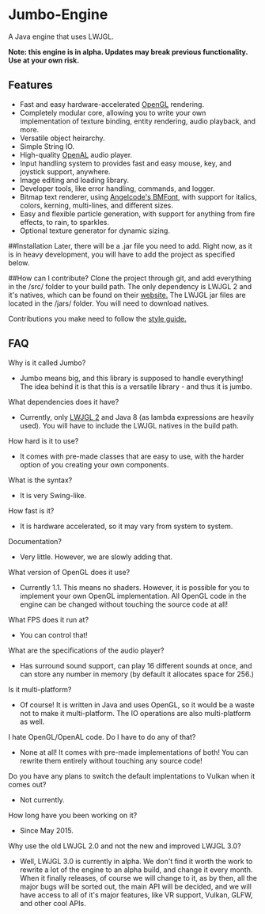 # Jumbo-Engine

A Java engine that uses LWJGL.

**Note: this engine is in alpha. Updates may break previous functionality. Use at your own risk.**

## Features
* Fast and easy hardware-accelerated [OpenGL](https://www.opengl.org/) rendering.
* Completely modular core, allowing you to write your own implementation of texture binding, entity rendering, audio playback, and more.
* Versatile object heirarchy.
* Simple String IO.
* High-quality [OpenAL](https://www.openal.org/) audio player.
* Input handling system to provides fast and easy mouse, key, and joystick support, anywhere.
* Image editing and loading library.
* Developer tools, like error handling, commands, and logger.
* Bitmap text renderer, using [Angelcode's BMFont](http://www.angelcode.com/products/bmfont/), with support for italics, colors, kerning, multi-lines, and different sizes.
* Easy and flexible particle generation, with support for anything from fire effects, to rain, to sparkles.
* Optional texture generator for dynamic sizing.

##Installation
Later, there will be a .jar file you need to add. Right now, as it is in heavy development, you will have to add the project as specified below.

##How can I contribute?
Clone the project through git, and add everything in the /src/ folder to your build path. The only dependency is LWJGL 2 and it's natives, which can be found on their [website.](http://wiki.lwjgl.org/wiki/Downloading_and_Setting_Up_LWJGL) The LWJGL jar files are located in the /jars/ folder. You will need to download natives.

Contributions you make need to follow the [style guide.](https://github.com/liavt/Jumbo-Engine/wiki/Styleguide)

## FAQ
Why is it called Jumbo?
* Jumbo means big, and this library is supposed to handle everything! The idea behind it is that this is a versatile library - and thus it is jumbo.

What dependencies does it have?
* Currently, only [LWJGL 2](http://legacy.lwjgl.org/) and Java 8 (as lambda expressions are heavily used). You will have to include the LWJGL natives in the build path.

How hard is it to use?
* It comes with pre-made classes that are easy to use, with the harder option of you creating your own components.

What is the syntax?
* It is very Swing-like.

How fast is it?
* It is hardware accelerated, so it may vary from system to system.

Documentation?
* Very little. However, we are slowly adding that.

What version of OpenGL does it use?
* Currently 1.1. This means no shaders. However, it is possible for you to implement your own OpenGL implementation. All OpenGL code in the engine can be changed without touching the source code at all!

What FPS does it run at?
* You can control that!

What are the specifications of the audio player?
* Has surround sound support, can play 16 different sounds at once, and can store any number in memory (by default it allocates space for 256.)

Is it multi-platform?
* Of course! It is written in Java and uses OpenGL, so it would be a waste not to make it multi-platform. The IO operations are also multi-platform as well.

I hate OpenGL/OpenAL code. Do I have to do any of that?
* None at all! It comes with pre-made implementations of both! You can rewrite them entirely without touching any source code!

Do you have any plans to switch the default implentations to Vulkan when it comes out?
* Not currently.

How long have you been working on it?
* Since May 2015.

Why use the old LWJGL 2.0 and not the new and improved LWJGL 3.0?
* Well, LWJGL 3.0 is currently in alpha. We don't find it worth the work to rewrite a lot of the engine to an alpha build, and change it every month. When it finally releases, of course we will change to it, as by then, all the major bugs will be sorted out, the main API will be decided, and we will have access to all of it's major features, like VR support, Vulkan, GLFW, and other cool APIs.
